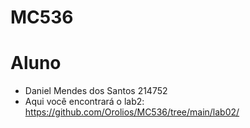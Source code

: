 # MC536
# Aluno
* Daniel Mendes dos Santos 214752 
* Aqui você encontrará o lab2: https://github.com/Orolios/MC536/tree/main/lab02/
